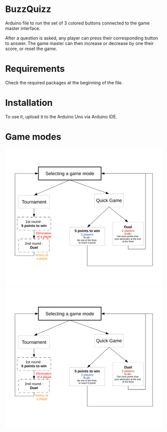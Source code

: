# BuzzQuizz
Arduino file to run the set of 3 colored buttons connected to the game master interface.

After a question is asked, any player can press their corresponding button to answer. The game master can then increase or decrease by one their score, or reset the game.

# Requirements

Check the required packages at the beginning of the file.

# Installation 


To use it, upload it to the Arduino Uno via Arduino IDE.

# Game modes
![Alt text](./game_prototype.svg)
<img src="./game_prototype.svg">


